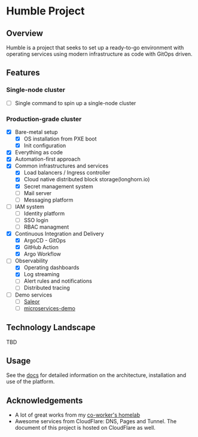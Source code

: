 # Humble Project

## Overview

Humble is a project that seeks to set up a ready-to-go environment with operating services using modern infrastructure as code with GitOps driven.

## Features

### Single-node cluster

- [ ] Single command to spin up a single-node cluster

### Production-grade cluster

- [x] Bare-metal setup
  - [x] OS installation from PXE boot
  - [x] Init configuration
- [x] Everything as code
- [x] Automation-first approach
- [x] Common infrastructures and services
  - [x] Load balancers / Ingress controller
  - [x] Cloud native distributed block storage(longhorn.io)
  - [x] Secret management system
  - [ ] Mail server
  - [ ] Messaging platform
- [ ] IAM system
  - [ ] Identity platform
  - [ ] SSO login
  - [ ] RBAC managment
- [x] Continuous Integration and Delivery
  - [x] ArgoCD - GitOps
  - [x] GitHub Action
  - [x] Argo Workflow
- [ ] Observability
  - [x] Operating dashboards
  - [x] Log streaming
  - [ ] Alert rules and notifications
  - [ ] Distributed tracing
- [ ] Demo services
  - [ ] [Saleor](https://saleor.io/)
  - [ ] [microservices-demo](https://github.com/locmai/microservices-demo)

## Technology Landscape

TBD

## Usage

See the [docs](https://humble.maibaloc.com) for detailed information on the architecture, installation and use of the platform.

## Acknowledgements

- A lot of great works from my [co-worker's homelab](https://github.com/khuedoan/homelab)
- Awesome services from CloudFlare: DNS, Pages and Tunnel. The document of this project is hosted on CloudFlare as well.

